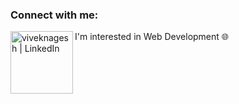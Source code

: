 
<!---
viveknagesh21/viveknagesh21 is a ✨ special ✨ repository because its `README.md` (this file) appears on your GitHub profile.
You can click the Preview link to take a look at your changes.
--->

### Connect with me:
I'm interested in Web Development 🌐
[<img align="left" alt="viveknagesh | LinkedIn" width=100px src="https://img.shields.io/badge/-LinkedIn-0085ba?logo=linkedin&logoColor=white&style=flat" />][linkedin]

<br />

[linkedin]: https://www.linkedin.com/in/vivek-nagesh
